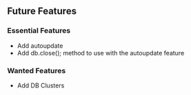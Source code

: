 ## Future Features

### Essential Features
- Add autoupdate
- Add db.close(); method to use with the autoupdate feature

### Wanted Features
- Add DB Clusters
